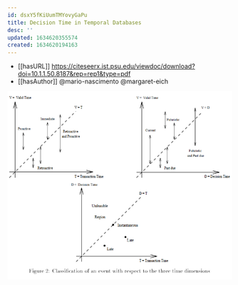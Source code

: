 ```yaml
---
id: dsxY5fKiUumTMYovyGaPu
title: Decision Time in Temporal Databases
desc: ''
updated: 1634620355574
created: 1634620194163
---
```


- [[hasURL]] https://citeseerx.ist.psu.edu/viewdoc/download?doi=10.1.1.50.8187&rep=rep1&type=pdf
- [[hasAuthor]] @mario-nascimento @margaret-eich

![](/assets/images/2021-10-18-22-33-28.png) 
